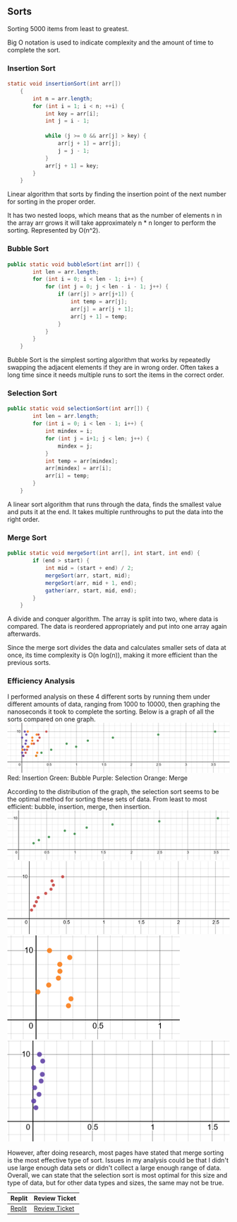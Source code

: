 ## Sorts

Sorting 5000 items from least to greatest.

Big O notation is used to indicate complexity and the amount of time to complete the sort. 

### Insertion Sort

```java
static void insertionSort(int arr[])
    {
        int n = arr.length;
        for (int i = 1; i < n; ++i) {
            int key = arr[i];
            int j = i - 1;

            while (j >= 0 && arr[j] > key) {
                arr[j + 1] = arr[j];
                j = j - 1;
            }
            arr[j + 1] = key;
        }
    }
```
Linear algorithm that sorts by finding the insertion point of the next number for sorting in the proper order.

It has two nested loops, which means that as the number of elements n in the array arr grows it will take approximately n * n longer to perform the sorting. Represented by O(n^2).



### Bubble Sort

```java
public static void bubbleSort(int arr[]) {
        int len = arr.length;
        for (int i = 0; i < len - 1; i++) {
            for (int j = 0; j < len - i - 1; j++) {
                if (arr[j] > arr[j+1]) {
                    int temp = arr[j];
                    arr[j] = arr[j + 1];
                    arr[j + 1] = temp;
                }
            }
        }
    }
```
Bubble Sort is the simplest sorting algorithm that works by repeatedly swapping the adjacent elements if they are in wrong order. Often takes a long time since it needs multiple runs to sort the items in the correct order.


### Selection Sort
```java
public static void selectionSort(int arr[]) {
        int len = arr.length;
        for (int i = 0; i < len - 1; i++) {
            int mindex = i;
            for (int j = i+1; j < len; j++) {
                mindex = j;
            }
            int temp = arr[mindex];
            arr[mindex] = arr[i];
            arr[i] = temp;
        }
    }
```
A linear sort algorithm that runs through the data, finds the smallest value and puts it at the end. It takes multiple runthroughs to put the data into the right order. 

### Merge Sort
```java
public static void mergeSort(int arr[], int start, int end) {
        if (end > start) {
            int mid = (start + end) / 2;
            mergeSort(arr, start, mid);
            mergeSort(arr, mid + 1, end);
            gather(arr, start, mid, end);
        }
    }
```
A divide and conquer algorithm. The array is split into two, where data is compared. The data is reordered appropriately and put into one array again afterwards. 

Since the merge sort divides the data and calculates smaller sets of data at once, its time complexity is O(n log(n)), making it more efficient than the previous sorts.

### Efficiency Analysis

I performed analysis on these 4 different sorts by running them under different amounts of data, ranging from 1000 to 10000, then graphing the nanoseconds it took to complete the sorting.
Below is a graph of all the sorts compared on one graph.
![Graph 1](/static/graph1.png)
Red: Insertion
Green: Bubble
Purple: Selection
Orange: Merge

According to the distribution of the graph, the selection sort seems to be the optimal method for sorting these sets of data.
From least to most efficient: bubble, insertion, merge, then insertion.
![Graph 1](/static/graph3.png)
![Graph 1](/static/graph2.png)
![Graph 1](/static/graph5.png)
![Graph 1](/static/graph4.png)

However, after doing research, most pages have stated that merge sorting is the most effective type of sort. Issues in my analysis could be that I didn't use large enough data sets or didn't collect a large enough range of data. Overall, we can state that the selection sort is most optimal for this size and type of data, but for other data types and sizes, the same may not be true. 



| Replit |           Review Ticket                              | 
|-----------------------------|-----------------------------|  
 [Replit](https://replit.com/@4DISEASE/csa#hacks/Sort.java) | [Review Ticket](https://github.com/4disease/csa/issues/4) |

